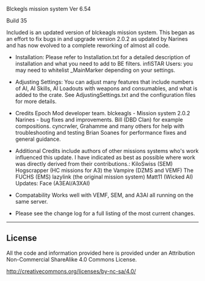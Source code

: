 Blckegls mission system Ver 6.54

Build 35

Included is an updated version of blckeagls mission system. This began as an effort to fix bugs in and upgrade version 2.0.2 as updated by Narines and has now evolved to a complete reworking of almost all code. 


* Installation: Please refer to Installation.txt for a detailed description of installation and what you need to add to BE filters.
  infiSTAR Users: you may need to whitelist _MainMarker depending on your settings.

* Adjusting Settings: You can adjust many features that include numbers of AI, AI Skills, AI Loadouts with weapons and consumables, and what is added to the crate. See AdjustingSettings.txt and the configuration files for more details.
	
* Credits
	Epoch Mod developer team.
	blckeagls - Mission system 2.0.2
	Narines - bug fixes and improvements.
	Bill (DBD Clan) for example compositions.
	cyncrwler, Grahamme and many others for help with troubleshooting and testing
	Brian Soanes for performance fixes and general guidance.
	
* Additional Credits include authors of other missions systems who's work influenced this update. 
	I have indicated as best as possible where work was directly derived from their contributions.:
	KiloSwiss (SEM)
	Hogscrapper (HC missions for A3)
	the Vampire (DZMS and VEMF)
	The FUCHS (EMS)
	lazylink (the original mission system)
	Matt11 (Wicked AI) Updates:
	Face (A3EAI/A3XAI)
	
* Compatability
	Works well with VEMF, SEM, and A3AI all running on the same server.
	
* Please see the change log for a full listing of the most current changes.

--------------------------
License
--------------------------
All the code and information provided here is provided under an Attribution Non-Commercial ShareAlike 4.0 Commons License.

http://creativecommons.org/licenses/by-nc-sa/4.0/
